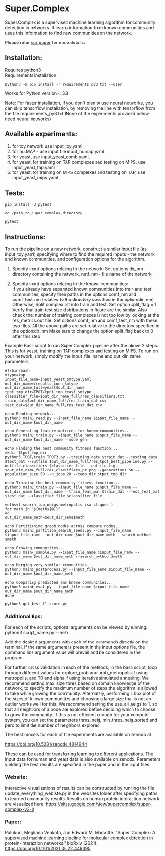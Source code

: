 # Super.Complex
Super.Complex is a supervised machine learning algorithm for community detection in networks. It learns information from known communities and uses this information to find new communities on the network.

Please refer [our paper](https://doi.org/10.1101/2021.06.22.449395) for more details.

## Installation:
Requires python3  
Requirements installation:
```
python3 -m pip install -r requirements_py3.txt --user
```
Works for Python version < 3.8

Note: For faster installation, if you don't plan to use neural networks, you can skip tensorflow installation, by removing the line with tensorflow from the file requirements_py3.txt (None of the experiments provided below need neural networks)

## Available experiments:
1. for toy network use input_toy.yaml
2. for hu.MAP - use input file input_humap.yaml
3. for yeast, use input_yeast_comb.yaml, 
4. for yeast, for training on TAP complexes and testing on MIPS, use input_yeast_tap.yaml
5. for yeast, for training on MIPS complexes and testing on TAP, use input_yeast_mips.yaml

## Tests:

```
pip install -U pytest

cd /path_to_super.complex_directory

pytest
```

## Instructions:
To run the pipeline on a new network, construct a similar input file (as input_toy.yaml) specifying where to find the required inputs - the network and known communities, and configuration options for the algorithm.

1. Specify input options relating to the network: 
Set options dir_nm - directory containing the network, netf_nm - file name of the network

2. Specify input options relating to the known communities:  
If you already have separated known communities into train and test communities, specify their paths in the options comf_nm and comf_test_nm (relative to the directory specified in the option:dir_nm)  
Otherwise, 
Split complex list into train and test:
Set option split_flag = 1
Verify that train test size distributions in figure are the similar. Also check that number of training complexes is not too low by looking at the res_metrics.out file.
Set options comf_nm and comf_test_nm with these two files. All the above paths are set relative to the directory specified in the option:dir_nm
Make sure to change the option split_flag back to 0 after this step

Example Bash script to run Super.Complex pipeline after the above 2 steps:
This is for yeast, training on TAP complexes and testing on MIPS. To run on your network, simply modify the input_file_name and out_dir_name parameters

```
#!/bin/bash  
mtype=tap  
input_file_name=input_yeast_$mtype.yaml  
out_dir_name=/results_conn_$mtype  
out_dir_name_full=yeast$out_dir_name  
tpot_tmp_dir=TPOT/tpot_tmp_yeast_$mtype  
classifier_file=$out_dir_name_full/res_classifiers.txt  
train_dat=$out_dir_name_full/res_train_dat.csv  
test_dat=$out_dir_name_full/res_test_dat.csv  

echo Reading network...  
python3 main1_read.py --input_file_name $input_file_name --out_dir_name $out_dir_name  

echo Generating feature matrices for known communities...  
python3 main2_train.py --input_file_name $input_file_name --out_dir_name $out_dir_name --mode gen  

echo Finding the best community fitness function...  
mkdir $tpot_tmp_dir  
python3 TPOT/train_TPOT3.py --training_data $train_dat --testing_data $test_dat --outfile $out_dir_name_full/res_tpot_best_pipeline.py --outfile_classifiers $classifier_file --outfile_fig $out_dir_name_full/res_classifiers_pr.png --generations 50 --population_size 50 --n_jobs 20 --temp_dir $tpot_tmp_dir  

echo Training the best community fitness function...  
python3 main2_train.py --input_file_name $input_file_name --out_dir_name $out_dir_name --train_feat_mat $train_dat --test_feat_mat $test_dat --classifier_file $classifier_file  

meths=( search_top_neigs metropolis isa cliques )  
for meth in "${meths[@]}"  
do  
out_dir_name_meth=$out_dir_name$meth  

echo Partitioning graph nodes across compute nodes...  
python3 main3_partition_search_seeds.py --input_file_name $input_file_name --out_dir_name $out_dir_name_meth --search_method $meth  

echo Growing communities...  
python3 main4_sample.py --input_file_name $input_file_name --out_dir_name $out_dir_name_meth --search_method $meth  

echo Merging very similar communities...  
python3 main5_postprocess.py --input_file_name $input_file_name --out_dir_name $out_dir_name_meth  

echo Comparing predicted and known communities...  
python3 main6_eval.py --input_file_name $input_file_name --out_dir_name $out_dir_name_meth  
done  

python3 get_best_f1_score.py
```

### Additional tips:
For each of the scripts, optional arguments can be viewed by running:
python3 script_name.py --help

Add the desired arguments with each of the commands directly on the terminal. If the same argument is present in the input options file, the command line argument value will prevail and be considered in the program.  

For further cross validation in each of the methods, in the bash script, loop through different values for explore_prob and prob_metropolis if using metropolis, and T0 and alpha if using iterative simulated annealing. We recommend setting max_size_thres based on domain knowledge of the network, to specify the maximum number of steps the algorithm is allowed to take while growing the community. Alternately, performing a box plot of the sizes of known communities and choosing a large size that is not an outlier works well for this. We recommend setting the use_all_neigs to 1, so that all neighbors of a node are explored before deciding which to choose to grow the community. If this is not efficient enough for your compute system, you can set the parameters thres_neig, min_thres_neig_sorted and perc to limit the number of neighbors explored.

The best models for each of the experiments are available on zenodo at 

https://doi.org/10.5281/zenodo.4814944

These can be used for transferring learning to different applications. The input data for human and yeast data is also available on zenodo. Parameters yielding the best results are specified in the paper and in the input files.

### Website:
Interactive visualizations of results can be constructed by running the file update_everything_webiste.py in the websites folder after specifying paths to learned community results. Results on human protein interaction network are visualized here: https://sites.google.com/view/supercomplex/super-complex-v3-0

### Paper:
Palukuri, Meghana Venkata, and Edward M. Marcotte. "Super. Complex: A supervised machine learning pipeline for molecular complex detection in protein-interaction networks." bioRxiv (2021). https://doi.org/10.1101/2021.06.22.449395

